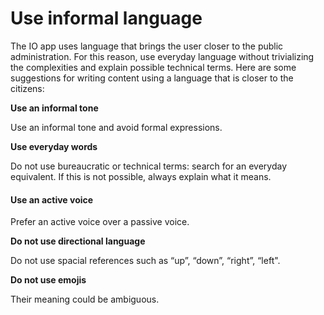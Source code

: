 # Use informal language

The IO app uses language that brings the user closer to the public administration. For this reason, use everyday language without trivializing the complexities and explain possible technical terms. Here are some suggestions for writing content using a language that is closer to the citizens:

**Use an informal tone**

Use an informal tone and avoid formal expressions.

**Use everyday words**

Do not use bureaucratic or technical terms: search for an everyday equivalent. If this is not possible, always explain what it means.

#### Use an active voice

Prefer an active voice over a passive voice.

**Do not use directional language**

Do not use spacial references such as “up”, “down”, “right”, “left".

**Do not use emojis**

Their meaning could be ambiguous. 